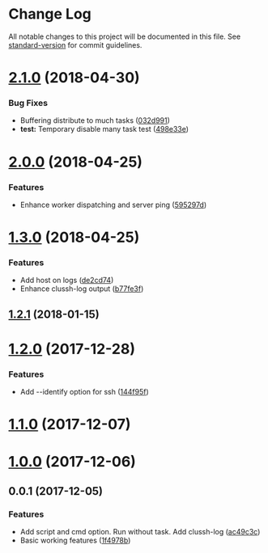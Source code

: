 # Change Log

All notable changes to this project will be documented in this file. See [standard-version](https://github.com/conventional-changelog/standard-version) for commit guidelines.

<a name="2.1.0"></a>
# [2.1.0](https://github.com/nodys/clussh/compare/v2.0.0...v2.1.0) (2018-04-30)


### Bug Fixes

* Buffering distribute to much tasks ([032d991](https://github.com/nodys/clussh/commit/032d991))
* **test:** Temporary disable many task test ([498e33e](https://github.com/nodys/clussh/commit/498e33e))



<a name="2.0.0"></a>
# [2.0.0](https://github.com/nodys/clussh/compare/v1.3.0...v2.0.0) (2018-04-25)


### Features

* Enhance worker dispatching and server ping ([595297d](https://github.com/nodys/clussh/commit/595297d))



<a name="1.3.0"></a>
# [1.3.0](https://github.com/nodys/clussh/compare/v1.2.1...v1.3.0) (2018-04-25)


### Features

* Add host on logs ([de2cd74](https://github.com/nodys/clussh/commit/de2cd74))
* Enhance clussh-log output ([b77fe3f](https://github.com/nodys/clussh/commit/b77fe3f))



<a name="1.2.1"></a>
## [1.2.1](https://github.com/nodys/clussh/compare/v1.2.0...v1.2.1) (2018-01-15)



<a name="1.2.0"></a>
# [1.2.0](https://github.com/nodys/clussh/compare/v1.1.0...v1.2.0) (2017-12-28)


### Features

* Add --identify option for ssh ([144f95f](https://github.com/nodys/clussh/commit/144f95f))



<a name="1.1.0"></a>
# [1.1.0](https://github.com/nodys/clussh/compare/v1.0.0...v1.1.0) (2017-12-07)



<a name="1.0.0"></a>
# [1.0.0](https://github.com/nodys/clussh/compare/v0.0.1...v1.0.0) (2017-12-06)



<a name="0.0.1"></a>
## 0.0.1 (2017-12-05)


### Features

* Add script and cmd option. Run without task. Add clussh-log ([ac49c3c](https://github.com/nodys/clussh/commit/ac49c3c))
* Basic working features ([1f4978b](https://github.com/nodys/clussh/commit/1f4978b))
